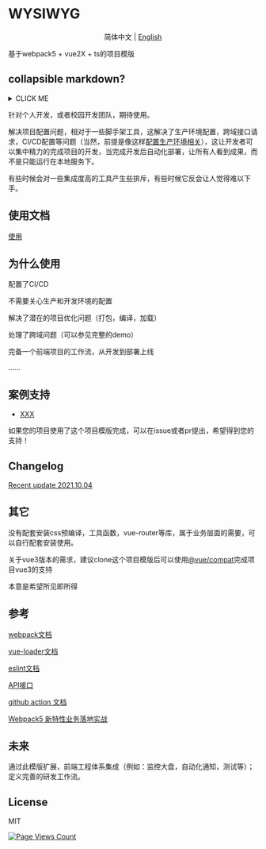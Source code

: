 # WYSIWYG

<p align="center">
  <span> 简体中文 | </span> 
  <a href="README-en.md" rel="nofollow">English</a>
</p>

基于webpack5 + vue2X + ts的项目模版
## collapsible markdown?

<details>
<summary>CLICK ME</summary>

<summary>不需要看什么文档，clone下来它即是项目即是存在，当然如果你有一些特殊配置（例如：eslint）还是得去查看eslint的文档（如果不熟悉的话），脚手架又没用帮项目生成生产环境的配置及一些常用的配置（跨域配置），任何一个部分都需要自行去查阅资料整合（利用GitHub action做CI/CD等。所以所见即所得。
</details>



针对个人开发，或者校园开发团队，期待使用。

解决项目配置问题，相对于一些脚手架工具，这解决了生产环境配置，跨域接口请求，CI/CD配置等问题（当然，前提是像这样[配置生产环境相关](./docs/use.md)），这让开发者可以集中精力的完成项目的开发，当完成开发后自动化部署，让所有人看到成果，而不是只能运行在本地服务下。

有些时候会对一些集成度高的工具产生些排斥，有些时候它反会让人觉得难以下手。

## 使用文档

[使用](./docs/use.md)

## 为什么使用

配置了CI/CD

不需要关心生产和开发环境的配置

解决了潜在的项目优化问题（打包，编译，加载）

处理了跨域问题（可以参见完整的demo）

完备一个前端项目的工作流，从开发到部署上线

......
## 案例支持

* [XXX](baidu.com)

如果您的项目使用了这个项目模版完成，可以在issue或者pr提出，希望得到您的支持！

## Changelog
[Recent update 2021.10.04](CHANGELOG.md)

## 其它

没有配套安装css预编译，工具函数，vue-router等库，属于业务层面的需要，可以自行配套安装使用。

关于vue3版本的需求，建议clone这个项目模版后可以使用[@vue/compat](https://v3.vuejs.org/guide/migration/migration-build.html#overview)完成项目vue3的支持

本意是希望所见即所得

## 参考

[webpack文档](https://www.webpackjs.com/guides/)

[vue-loader文档](https://vue-loader.vuejs.org/)

[eslint文档](https://eslint.org/docs/user-guide/configuring/configuration-files#extending-configuration-files)

[API接口](https://github.com/davemachado/public-api)

[github action 文档](https://docs.github.com/cn/actions)

[Webpack5 新特性业务落地实战](https://zhuanlan.zhihu.com/p/348612482)

## 未来

通过此模版扩展，前端工程体系集成（例如：监控大盘，自动化通知，测试等）；定义完善的研发工作流。
## License

MIT

[![Page Views Count](https://badges.toozhao.com/badges/01FKDN8FD225HYB35EYMWF2531/green.svg)](https://badges.toozhao.com/stats/01FKDN8FD225HYB35EYMWF2531 "Get your own page views count badge on badges.toozhao.com")